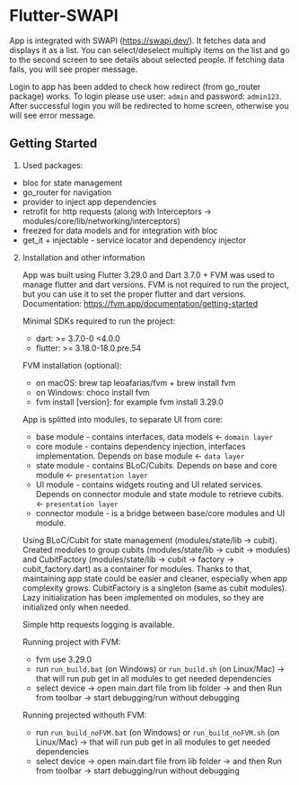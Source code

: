 # Flutter-SWAPI

App is integrated with SWAPI (https://swapi.dev/). It fetches data and displays it as a list. You can select/deselect multiply items on the list and go to the second screen to see details about selected people. If fetching data fails, you will see proper message.

Login to app has been added to check how redirect (from go_router package) works. To login please use user: `admin` and password: `admin123`.
After successful login you will be redirected to home screen, otherwise you will see error message.

## Getting Started

1. Used packages:

- bloc for state management
- go_router for navigation
- provider to inject app dependencies
- retrofit for http requests (along with Interceptors -> modules/core/lib/networking/interceptors)
- freezed for data models and for integration with bloc
- get_it + injectable - service locator and dependency injector

2. Installation and other information

   App was built using Flutter 3.29.0 and Dart 3.7.0 + FVM was used to manage flutter and dart versions. FVM is not required to run the project, but you can use it to set the proper flutter and dart versions. Documentation: https://fvm.app/documentation/getting-started

   Minimal SDKs required to run the project:

   - dart: >= 3.7.0-0 <4.0.0
   - flutter: >= 3.18.0-18.0.pre.54

   FVM installation (optional):

   - on macOS: brew tap leoafarias/fvm + brew install fvm
   - on Windows: choco install fvm
   - fvm install [version]: for example fvm install 3.29.0

   App is splitted into modules, to separate UI from core:

   - base module - contains interfaces, data models <- `domain layer`
   - core module - contains dependency injection, interfaces implementation. Depends on base module <- `data layer`
   - state module - contains BLoC/Cubits. Depends on base and core module <- `presentation layer`
   - UI module - contains widgets routing and UI related services. Depends on connector module and state module to retrieve cubits. <- `presentation layer`
   - connector module - is a bridge between base/core modules and UI module.

   Using BLoC/Cubit for state management (modules/state/lib -> cubit). Created modules to group cubits (modules/state/lib -> cubit -> modules) and CubitFactory (modules/state/lib -> cubit -> factory -> cubit_factory.dart) as a container for modules. Thanks to that, maintaining app state could be easier and cleaner, especially when app complexity grows. CubitFactory is a singleton (same as cubit modules). Lazy initialization has been implemented on modules, so they are initialized only when needed.

   Simple http requests logging is available.

   Running project with FVM:

   - fvm use 3.29.0
   - run `run_build.bat` (on Windows) or `run_build.sh` (on Linux/Mac) -> that will run pub get in all modules to get needed dependencies
   - select device -> open main.dart file from lib folder -> and then Run from toolbar -> start debugging/run without debugging

   Running projected withouth FVM:

   - run `run_build_noFVM.bat` (on Windows) or `run_build_noFVM.sh` (on Linux/Mac) -> that will run pub get in all modules to get needed dependencies
   - select device -> open main.dart file from lib folder -> and then Run from toolbar -> start debugging/run without debugging
